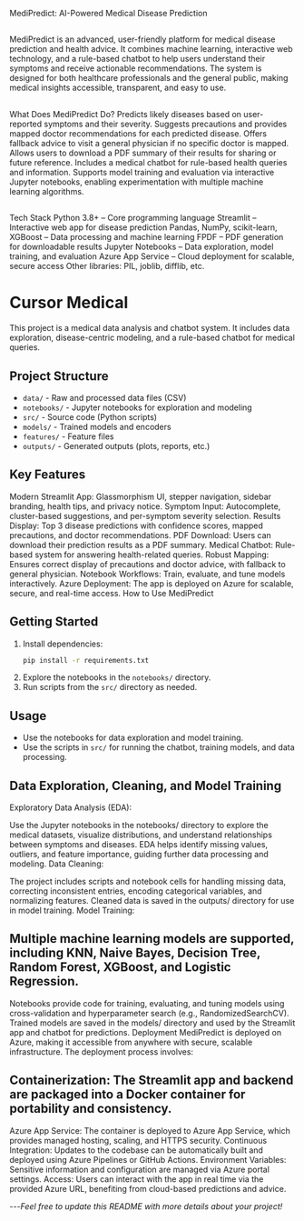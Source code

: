 MediPredict: AI-Powered Medical Disease Prediction
##
MediPredict is an advanced, user-friendly platform for medical disease prediction and health advice. It combines machine learning, interactive web technology, and a rule-based chatbot to help users understand their symptoms and receive actionable recommendations. The system is designed for both healthcare professionals and the general public, making medical insights accessible, transparent, and easy to use.
##
What Does MediPredict Do?
Predicts likely diseases based on user-reported symptoms and their severity.
Suggests precautions and provides mapped doctor recommendations for each predicted disease.
Offers fallback advice to visit a general physician if no specific doctor is mapped.
Allows users to download a PDF summary of their results for sharing or future reference.
Includes a medical chatbot for rule-based health queries and information.
Supports model training and evaluation via interactive Jupyter notebooks, enabling experimentation with multiple machine learning algorithms.
##
Tech Stack
Python 3.8+ – Core programming language
Streamlit – Interactive web app for disease prediction
Pandas, NumPy, scikit-learn, XGBoost – Data processing and machine learning
FPDF – PDF generation for downloadable results
Jupyter Notebooks – Data exploration, model training, and evaluation
Azure App Service – Cloud deployment for scalable, secure access
Other libraries: PIL, joblib, difflib, etc.

# Cursor Medical

This project is a medical data analysis and chatbot system. It includes data exploration, disease-centric modeling, and a rule-based chatbot for medical queries.

## Project Structure

- `data/` - Raw and processed data files (CSV)
- `notebooks/` - Jupyter notebooks for exploration and modeling
- `src/` - Source code (Python scripts)
- `models/` - Trained models and encoders
- `features/` - Feature files
- `outputs/` - Generated outputs (plots, reports, etc.)
  
## Key Features
Modern Streamlit App: Glassmorphism UI, stepper navigation, sidebar branding, health tips, and privacy notice.
Symptom Input: Autocomplete, cluster-based suggestions, and per-symptom severity selection.
Results Display: Top 3 disease predictions with confidence scores, mapped precautions, and doctor recommendations.
PDF Download: Users can download their prediction results as a PDF summary.
Medical Chatbot: Rule-based system for answering health-related queries.
Robust Mapping: Ensures correct display of precautions and doctor advice, with fallback to general physician.
Notebook Workflows: Train, evaluate, and tune models interactively.
Azure Deployment: The app is deployed on Azure for scalable, secure, and real-time access.
How to Use MediPredict
## Getting Started

1. Install dependencies:
   ```bash
   pip install -r requirements.txt
   ```
2. Explore the notebooks in the `notebooks/` directory.
3. Run scripts from the `src/` directory as needed.

## Usage
- Use the notebooks for data exploration and model training.
- Use the scripts in `src/` for running the chatbot, training models, and data processing.

## Data Exploration, Cleaning, and Model Training
Exploratory Data Analysis (EDA):

Use the Jupyter notebooks in the notebooks/ directory to explore the medical datasets, visualize distributions, and understand relationships between symptoms and diseases.
EDA helps identify missing values, outliers, and feature importance, guiding further data processing and modeling.
Data Cleaning:

The project includes scripts and notebook cells for handling missing data, correcting inconsistent entries, encoding categorical variables, and normalizing features.
Cleaned data is saved in the outputs/ directory for use in model training.
Model Training:

## Multiple machine learning models are supported, including KNN, Naive Bayes, Decision Tree, Random Forest, XGBoost, and Logistic Regression.
Notebooks provide code for training, evaluating, and tuning models using cross-validation and hyperparameter search (e.g., RandomizedSearchCV).
Trained models are saved in the models/ directory and used by the Streamlit app and chatbot for predictions.
Deployment
MediPredict is deployed on Azure, making it accessible from anywhere with secure, scalable infrastructure. The deployment process involves:

## Containerization: The Streamlit app and backend are packaged into a Docker container for portability and consistency.
Azure App Service: The container is deployed to Azure App Service, which provides managed hosting, scaling, and HTTPS security.
Continuous Integration: Updates to the codebase can be automatically built and deployed using Azure Pipelines or GitHub Actions.
Environment Variables: Sensitive information and configuration are managed via Azure portal settings.
Access: Users can interact with the app in real time via the provided Azure URL, benefiting from cloud-based predictions and advice.

---*Feel free to update this README with more details about your project!* 

